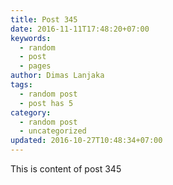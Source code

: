 ```yaml
---
title: Post 345
date: 2016-11-11T17:48:20+07:00
keywords:
  - random
  - post
  - pages
author: Dimas Lanjaka
tags:
  - random post
  - post has 5
category:
  - random post
  - uncategorized
updated: 2016-10-27T10:48:34+07:00
---
```

This is content of post 345